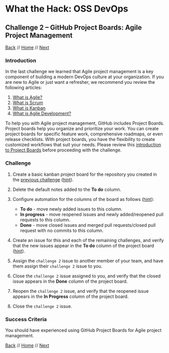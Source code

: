 # What the Hack: OSS DevOps 

## Challenge 2 – GitHub Project Boards: Agile Project Management
[Back](challenge01.md) // [Home](../readme.md) // [Next](challenge03.md)

### Introduction

In the last challenge we learned that Agile project management is a key component of building a modern DevOps culture at your organization. If you are new to Agile or just want a refresher, we recommend you review the following articles:

1. [What is Agile?](https://docs.microsoft.com/en-us/azure/devops/learn/agile/what-is-agile)
2. [What is Scrum](https://docs.microsoft.com/en-us/azure/devops/learn/agile/what-is-scrum)
3. [What is Kanban](https://docs.microsoft.com/en-us/azure/devops/learn/agile/what-is-kanban)
4. [What is Agile Development?](https://docs.microsoft.com/en-us/azure/devops/learn/agile/what-is-agile-development)

To help you with Agile project management, GitHub includes Project Boards. Project boards help you organize and prioritize your work. You can create project boards for specific feature work, comprehensive roadmaps, or even release checklists. With project boards, you have the flexibility to create customized workflows that suit your needs. Please review this [introduction to Project Boards](https://help.github.com/en/articles/about-project-boards) before proceeding with the challenge.

### Challenge

1. Create a basic kanban project board for the repository you created in the [previous challenge](challenge01.md) ([hint](https://help.github.com/en/articles/creating-a-project-board)).

2. Delete the default notes added to the **To do** column.

3. Configure automation for the columns of the board as follows ([hint](https://help.github.com/en/articles/configuring-automation-for-project-boards)):
   - **To do** - move newly added issues to this column.
   - **In progress** - move reopened issues and newly added/reopened pull requests to this column.
   - **Done** - move closed issues and merged pull requests/closed pull request with no commits to this column.

4. Create an issue for this and each of the remaining challenges, and verify that the new issues appear in the **To do** column of the project board ([hint](https://help.github.com/en/articles/creating-an-issue)).

5. Assign the `challenge 2` issue to another member of your team, and have them assign their `challenge 2` issue to you.

6. Close the `challenge 2` issue assigned to you, and verify that the closed issue appears in the **Done** column of the project board.

7. Reopen the `challenge 2` issue, and verify that the reopened issue appears in the **In Progress** column of the project board.

8. Close the `challenge 2` issue.

### Success Criteria

You should have experienced using GitHub Project Boards for Agile project management.

[Back](challenge01.md) // [Home](../readme.md) // [Next](challenge03.md)
